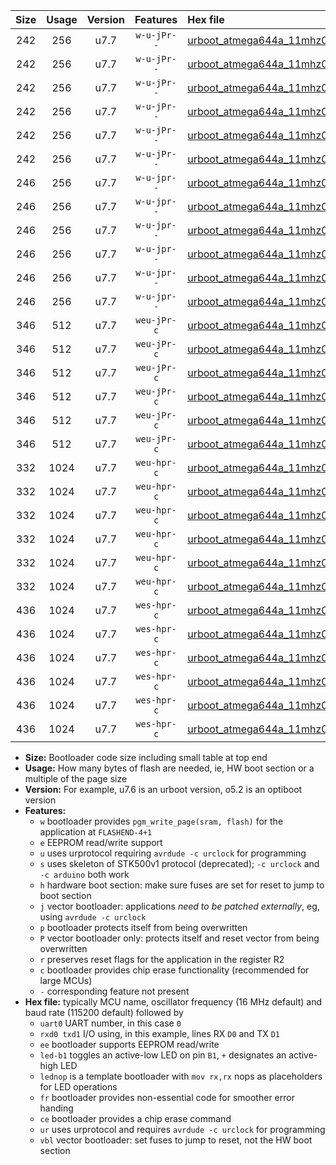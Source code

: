 |Size|Usage|Version|Features|Hex file|
|:-:|:-:|:-:|:-:|:--|
|242|256|u7.7|`w-u-jPr--`|[urboot_atmega644a_11mhz0592_460800bps_uart0_rxd0_txd1_led+b0_ur_vbl.hex](https://raw.githubusercontent.com/stefanrueger/urboot.hex/main/mcus/atmega644a/fcpu_11mhz0592/460800_bps/urboot_atmega644a_11mhz0592_460800bps_uart0_rxd0_txd1_led+b0_ur_vbl.hex)|
|242|256|u7.7|`w-u-jPr--`|[urboot_atmega644a_11mhz0592_460800bps_uart0_rxd0_txd1_led+b7_ur_vbl.hex](https://raw.githubusercontent.com/stefanrueger/urboot.hex/main/mcus/atmega644a/fcpu_11mhz0592/460800_bps/urboot_atmega644a_11mhz0592_460800bps_uart0_rxd0_txd1_led+b7_ur_vbl.hex)|
|242|256|u7.7|`w-u-jPr--`|[urboot_atmega644a_11mhz0592_460800bps_uart0_rxd0_txd1_lednop_ur_vbl.hex](https://raw.githubusercontent.com/stefanrueger/urboot.hex/main/mcus/atmega644a/fcpu_11mhz0592/460800_bps/urboot_atmega644a_11mhz0592_460800bps_uart0_rxd0_txd1_lednop_ur_vbl.hex)|
|242|256|u7.7|`w-u-jPr--`|[urboot_atmega644a_11mhz0592_460800bps_uart1_rxd2_txd3_led+b0_ur_vbl.hex](https://raw.githubusercontent.com/stefanrueger/urboot.hex/main/mcus/atmega644a/fcpu_11mhz0592/460800_bps/urboot_atmega644a_11mhz0592_460800bps_uart1_rxd2_txd3_led+b0_ur_vbl.hex)|
|242|256|u7.7|`w-u-jPr--`|[urboot_atmega644a_11mhz0592_460800bps_uart1_rxd2_txd3_led+b7_ur_vbl.hex](https://raw.githubusercontent.com/stefanrueger/urboot.hex/main/mcus/atmega644a/fcpu_11mhz0592/460800_bps/urboot_atmega644a_11mhz0592_460800bps_uart1_rxd2_txd3_led+b7_ur_vbl.hex)|
|242|256|u7.7|`w-u-jPr--`|[urboot_atmega644a_11mhz0592_460800bps_uart1_rxd2_txd3_lednop_ur_vbl.hex](https://raw.githubusercontent.com/stefanrueger/urboot.hex/main/mcus/atmega644a/fcpu_11mhz0592/460800_bps/urboot_atmega644a_11mhz0592_460800bps_uart1_rxd2_txd3_lednop_ur_vbl.hex)|
|246|256|u7.7|`w-u-jpr--`|[urboot_atmega644a_11mhz0592_460800bps_uart0_rxd0_txd1_led+b0_fr_ur_vbl.hex](https://raw.githubusercontent.com/stefanrueger/urboot.hex/main/mcus/atmega644a/fcpu_11mhz0592/460800_bps/urboot_atmega644a_11mhz0592_460800bps_uart0_rxd0_txd1_led+b0_fr_ur_vbl.hex)|
|246|256|u7.7|`w-u-jpr--`|[urboot_atmega644a_11mhz0592_460800bps_uart0_rxd0_txd1_led+b7_fr_ur_vbl.hex](https://raw.githubusercontent.com/stefanrueger/urboot.hex/main/mcus/atmega644a/fcpu_11mhz0592/460800_bps/urboot_atmega644a_11mhz0592_460800bps_uart0_rxd0_txd1_led+b7_fr_ur_vbl.hex)|
|246|256|u7.7|`w-u-jpr--`|[urboot_atmega644a_11mhz0592_460800bps_uart0_rxd0_txd1_lednop_fr_ur_vbl.hex](https://raw.githubusercontent.com/stefanrueger/urboot.hex/main/mcus/atmega644a/fcpu_11mhz0592/460800_bps/urboot_atmega644a_11mhz0592_460800bps_uart0_rxd0_txd1_lednop_fr_ur_vbl.hex)|
|246|256|u7.7|`w-u-jpr--`|[urboot_atmega644a_11mhz0592_460800bps_uart1_rxd2_txd3_led+b0_fr_ur_vbl.hex](https://raw.githubusercontent.com/stefanrueger/urboot.hex/main/mcus/atmega644a/fcpu_11mhz0592/460800_bps/urboot_atmega644a_11mhz0592_460800bps_uart1_rxd2_txd3_led+b0_fr_ur_vbl.hex)|
|246|256|u7.7|`w-u-jpr--`|[urboot_atmega644a_11mhz0592_460800bps_uart1_rxd2_txd3_led+b7_fr_ur_vbl.hex](https://raw.githubusercontent.com/stefanrueger/urboot.hex/main/mcus/atmega644a/fcpu_11mhz0592/460800_bps/urboot_atmega644a_11mhz0592_460800bps_uart1_rxd2_txd3_led+b7_fr_ur_vbl.hex)|
|246|256|u7.7|`w-u-jpr--`|[urboot_atmega644a_11mhz0592_460800bps_uart1_rxd2_txd3_lednop_fr_ur_vbl.hex](https://raw.githubusercontent.com/stefanrueger/urboot.hex/main/mcus/atmega644a/fcpu_11mhz0592/460800_bps/urboot_atmega644a_11mhz0592_460800bps_uart1_rxd2_txd3_lednop_fr_ur_vbl.hex)|
|346|512|u7.7|`weu-jPr-c`|[urboot_atmega644a_11mhz0592_460800bps_uart0_rxd0_txd1_ee_led+b0_fr_ce_ur_vbl.hex](https://raw.githubusercontent.com/stefanrueger/urboot.hex/main/mcus/atmega644a/fcpu_11mhz0592/460800_bps/urboot_atmega644a_11mhz0592_460800bps_uart0_rxd0_txd1_ee_led+b0_fr_ce_ur_vbl.hex)|
|346|512|u7.7|`weu-jPr-c`|[urboot_atmega644a_11mhz0592_460800bps_uart0_rxd0_txd1_ee_led+b7_fr_ce_ur_vbl.hex](https://raw.githubusercontent.com/stefanrueger/urboot.hex/main/mcus/atmega644a/fcpu_11mhz0592/460800_bps/urboot_atmega644a_11mhz0592_460800bps_uart0_rxd0_txd1_ee_led+b7_fr_ce_ur_vbl.hex)|
|346|512|u7.7|`weu-jPr-c`|[urboot_atmega644a_11mhz0592_460800bps_uart0_rxd0_txd1_ee_lednop_fr_ce_ur_vbl.hex](https://raw.githubusercontent.com/stefanrueger/urboot.hex/main/mcus/atmega644a/fcpu_11mhz0592/460800_bps/urboot_atmega644a_11mhz0592_460800bps_uart0_rxd0_txd1_ee_lednop_fr_ce_ur_vbl.hex)|
|346|512|u7.7|`weu-jPr-c`|[urboot_atmega644a_11mhz0592_460800bps_uart1_rxd2_txd3_ee_led+b0_fr_ce_ur_vbl.hex](https://raw.githubusercontent.com/stefanrueger/urboot.hex/main/mcus/atmega644a/fcpu_11mhz0592/460800_bps/urboot_atmega644a_11mhz0592_460800bps_uart1_rxd2_txd3_ee_led+b0_fr_ce_ur_vbl.hex)|
|346|512|u7.7|`weu-jPr-c`|[urboot_atmega644a_11mhz0592_460800bps_uart1_rxd2_txd3_ee_led+b7_fr_ce_ur_vbl.hex](https://raw.githubusercontent.com/stefanrueger/urboot.hex/main/mcus/atmega644a/fcpu_11mhz0592/460800_bps/urboot_atmega644a_11mhz0592_460800bps_uart1_rxd2_txd3_ee_led+b7_fr_ce_ur_vbl.hex)|
|346|512|u7.7|`weu-jPr-c`|[urboot_atmega644a_11mhz0592_460800bps_uart1_rxd2_txd3_ee_lednop_fr_ce_ur_vbl.hex](https://raw.githubusercontent.com/stefanrueger/urboot.hex/main/mcus/atmega644a/fcpu_11mhz0592/460800_bps/urboot_atmega644a_11mhz0592_460800bps_uart1_rxd2_txd3_ee_lednop_fr_ce_ur_vbl.hex)|
|332|1024|u7.7|`weu-hpr-c`|[urboot_atmega644a_11mhz0592_460800bps_uart0_rxd0_txd1_ee_led+b0_fr_ce_ur.hex](https://raw.githubusercontent.com/stefanrueger/urboot.hex/main/mcus/atmega644a/fcpu_11mhz0592/460800_bps/urboot_atmega644a_11mhz0592_460800bps_uart0_rxd0_txd1_ee_led+b0_fr_ce_ur.hex)|
|332|1024|u7.7|`weu-hpr-c`|[urboot_atmega644a_11mhz0592_460800bps_uart0_rxd0_txd1_ee_led+b7_fr_ce_ur.hex](https://raw.githubusercontent.com/stefanrueger/urboot.hex/main/mcus/atmega644a/fcpu_11mhz0592/460800_bps/urboot_atmega644a_11mhz0592_460800bps_uart0_rxd0_txd1_ee_led+b7_fr_ce_ur.hex)|
|332|1024|u7.7|`weu-hpr-c`|[urboot_atmega644a_11mhz0592_460800bps_uart0_rxd0_txd1_ee_lednop_fr_ce_ur.hex](https://raw.githubusercontent.com/stefanrueger/urboot.hex/main/mcus/atmega644a/fcpu_11mhz0592/460800_bps/urboot_atmega644a_11mhz0592_460800bps_uart0_rxd0_txd1_ee_lednop_fr_ce_ur.hex)|
|332|1024|u7.7|`weu-hpr-c`|[urboot_atmega644a_11mhz0592_460800bps_uart1_rxd2_txd3_ee_led+b0_fr_ce_ur.hex](https://raw.githubusercontent.com/stefanrueger/urboot.hex/main/mcus/atmega644a/fcpu_11mhz0592/460800_bps/urboot_atmega644a_11mhz0592_460800bps_uart1_rxd2_txd3_ee_led+b0_fr_ce_ur.hex)|
|332|1024|u7.7|`weu-hpr-c`|[urboot_atmega644a_11mhz0592_460800bps_uart1_rxd2_txd3_ee_led+b7_fr_ce_ur.hex](https://raw.githubusercontent.com/stefanrueger/urboot.hex/main/mcus/atmega644a/fcpu_11mhz0592/460800_bps/urboot_atmega644a_11mhz0592_460800bps_uart1_rxd2_txd3_ee_led+b7_fr_ce_ur.hex)|
|332|1024|u7.7|`weu-hpr-c`|[urboot_atmega644a_11mhz0592_460800bps_uart1_rxd2_txd3_ee_lednop_fr_ce_ur.hex](https://raw.githubusercontent.com/stefanrueger/urboot.hex/main/mcus/atmega644a/fcpu_11mhz0592/460800_bps/urboot_atmega644a_11mhz0592_460800bps_uart1_rxd2_txd3_ee_lednop_fr_ce_ur.hex)|
|436|1024|u7.7|`wes-hpr-c`|[urboot_atmega644a_11mhz0592_460800bps_uart0_rxd0_txd1_ee_led+b0_fr_ce.hex](https://raw.githubusercontent.com/stefanrueger/urboot.hex/main/mcus/atmega644a/fcpu_11mhz0592/460800_bps/urboot_atmega644a_11mhz0592_460800bps_uart0_rxd0_txd1_ee_led+b0_fr_ce.hex)|
|436|1024|u7.7|`wes-hpr-c`|[urboot_atmega644a_11mhz0592_460800bps_uart0_rxd0_txd1_ee_led+b7_fr_ce.hex](https://raw.githubusercontent.com/stefanrueger/urboot.hex/main/mcus/atmega644a/fcpu_11mhz0592/460800_bps/urboot_atmega644a_11mhz0592_460800bps_uart0_rxd0_txd1_ee_led+b7_fr_ce.hex)|
|436|1024|u7.7|`wes-hpr-c`|[urboot_atmega644a_11mhz0592_460800bps_uart0_rxd0_txd1_ee_lednop_fr_ce.hex](https://raw.githubusercontent.com/stefanrueger/urboot.hex/main/mcus/atmega644a/fcpu_11mhz0592/460800_bps/urboot_atmega644a_11mhz0592_460800bps_uart0_rxd0_txd1_ee_lednop_fr_ce.hex)|
|436|1024|u7.7|`wes-hpr-c`|[urboot_atmega644a_11mhz0592_460800bps_uart1_rxd2_txd3_ee_led+b0_fr_ce.hex](https://raw.githubusercontent.com/stefanrueger/urboot.hex/main/mcus/atmega644a/fcpu_11mhz0592/460800_bps/urboot_atmega644a_11mhz0592_460800bps_uart1_rxd2_txd3_ee_led+b0_fr_ce.hex)|
|436|1024|u7.7|`wes-hpr-c`|[urboot_atmega644a_11mhz0592_460800bps_uart1_rxd2_txd3_ee_led+b7_fr_ce.hex](https://raw.githubusercontent.com/stefanrueger/urboot.hex/main/mcus/atmega644a/fcpu_11mhz0592/460800_bps/urboot_atmega644a_11mhz0592_460800bps_uart1_rxd2_txd3_ee_led+b7_fr_ce.hex)|
|436|1024|u7.7|`wes-hpr-c`|[urboot_atmega644a_11mhz0592_460800bps_uart1_rxd2_txd3_ee_lednop_fr_ce.hex](https://raw.githubusercontent.com/stefanrueger/urboot.hex/main/mcus/atmega644a/fcpu_11mhz0592/460800_bps/urboot_atmega644a_11mhz0592_460800bps_uart1_rxd2_txd3_ee_lednop_fr_ce.hex)|

- **Size:** Bootloader code size including small table at top end
- **Usage:** How many bytes of flash are needed, ie, HW boot section or a multiple of the page size
- **Version:** For example, u7.6 is an urboot version, o5.2 is an optiboot version
- **Features:**
  + `w` bootloader provides `pgm_write_page(sram, flash)` for the application at `FLASHEND-4+1`
  + `e` EEPROM read/write support
  + `u` uses urprotocol requiring `avrdude -c urclock` for programming
  + `s` uses skeleton of STK500v1 protocol (deprecated); `-c urclock` and `-c arduino` both work
  + `h` hardware boot section: make sure fuses are set for reset to jump to boot section
  + `j` vector bootloader: applications *need to be patched externally*, eg, using `avrdude -c urclock`
  + `p` bootloader protects itself from being overwritten
  + `P` vector bootloader only: protects itself and reset vector from being overwritten
  + `r` preserves reset flags for the application in the register R2
  + `c` bootloader provides chip erase functionality (recommended for large MCUs)
  + `-` corresponding feature not present
- **Hex file:** typically MCU name, oscillator frequency (16 MHz default) and baud rate (115200 default) followed by
  + `uart0` UART number, in this case `0`
  + `rxd0 txd1` I/O using, in this example, lines RX `D0` and TX `D1`
  + `ee` bootloader supports EEPROM read/write
  + `led-b1` toggles an active-low LED on pin `B1`, `+` designates an active-high LED
  + `lednop` is a template bootloader with `mov rx,rx` nops as placeholders for LED operations
  + `fr` bootloader provides non-essential code for smoother error handing
  + `ce` bootloader provides a chip erase command
  + `ur` uses urprotocol and requires `avrdude -c urclock` for programming
  + `vbl` vector bootloader: set fuses to jump to reset, not the HW boot section
